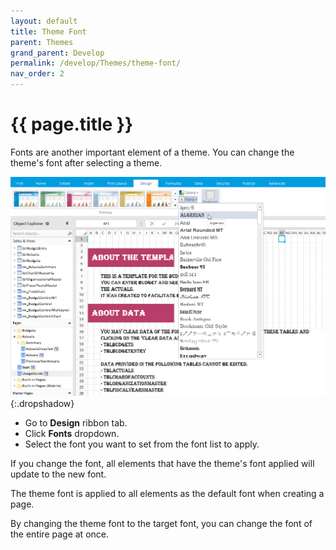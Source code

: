 ```yaml
---
layout: default
title: Theme Font
parent: Themes
grand_parent: Develop
permalink: /develop/Themes/theme-font/
nav_order: 2
---
```


# {{ page.title }}

Fonts are another important element of a theme. You can change the theme's font after selecting a theme.

![theme-fonts](/assets/images/product-images/theme-fonts.png)
{:.dropshadow}

- Go to **Design** ribbon tab.
- Click **Fonts** dropdown.
- Select the font you want to set from the font list to apply.



If you change the font, all elements that have the theme's font applied will update to the new font.

The theme font is applied to all elements as the default font when creating a page.

By changing the theme font to the target font, you can change the font of the entire page at once.

